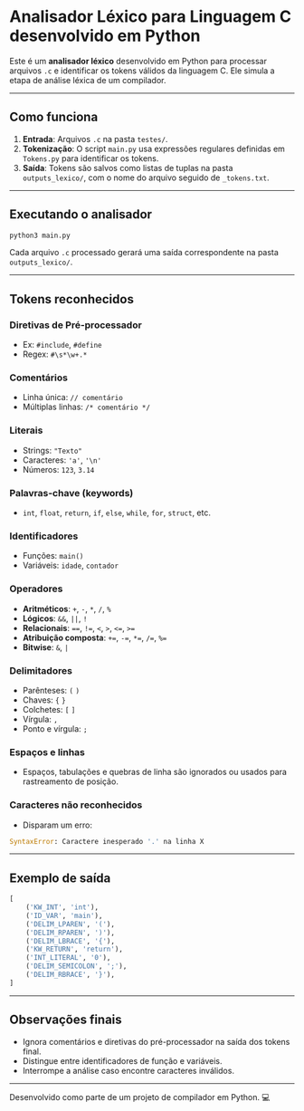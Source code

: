 #  Analisador Léxico para Linguagem C desenvolvido em Python 

Este é um **analisador léxico** desenvolvido em Python para processar arquivos `.c` e identificar os tokens válidos da linguagem C. Ele simula a etapa de análise léxica de um compilador.

---

##  Como funciona

1. **Entrada**: Arquivos `.c` na pasta `testes/`.
2. **Tokenização**: O script `main.py` usa expressões regulares definidas em `Tokens.py` para identificar os tokens.
3. **Saída**: Tokens são salvos como listas de tuplas na pasta `outputs_lexico/`, com o nome do arquivo seguido de `_tokens.txt`.

---

##  Executando o analisador

```bash
python3 main.py
```

Cada arquivo `.c` processado gerará uma saída correspondente na pasta `outputs_lexico/`.

---

##  Tokens reconhecidos

###  Diretivas de Pré-processador
- Ex: `#include`, `#define`
- Regex: `#\s*\w+.*`

###  Comentários
- Linha única: `// comentário`
- Múltiplas linhas: `/* comentário */`

###  Literais
- Strings: `"Texto"`
- Caracteres: `'a'`, `'\n'`
- Números: `123`, `3.14`

###  Palavras-chave (keywords)
- `int`, `float`, `return`, `if`, `else`, `while`, `for`, `struct`, etc.

###  Identificadores
- Funções: `main()`
- Variáveis: `idade`, `contador`

###  Operadores
- **Aritméticos**: `+`, `-`, `*`, `/`, `%`
- **Lógicos**: `&&`, `||`, `!`
- **Relacionais**: `==`, `!=`, `<`, `>`, `<=`, `>=`
- **Atribuição composta**: `+=`, `-=`, `*=`, `/=`, `%=`
- **Bitwise**: `&`, `|`

###  Delimitadores
- Parênteses: `(` `)`
- Chaves: `{` `}`
- Colchetes: `[` `]`
- Vírgula: `,`
- Ponto e vírgula: `;`

###  Espaços e linhas
- Espaços, tabulações e quebras de linha são ignorados ou usados para rastreamento de posição.

###  Caracteres não reconhecidos
- Disparam um erro:

```python
SyntaxError: Caractere inesperado '.' na linha X
```

---

##  Exemplo de saída

```python
[
    ('KW_INT', 'int'),
    ('ID_VAR', 'main'),
    ('DELIM_LPAREN', '('),
    ('DELIM_RPAREN', ')'),
    ('DELIM_LBRACE', '{'),
    ('KW_RETURN', 'return'),
    ('INT_LITERAL', '0'),
    ('DELIM_SEMICOLON', ';'),
    ('DELIM_RBRACE', '}'),
]
```

---

##  Observações finais

- Ignora comentários e diretivas do pré-processador na saída dos tokens final.
- Distingue entre identificadores de função e variáveis.
- Interrompe a análise caso encontre caracteres inválidos.

---

Desenvolvido como parte de um projeto de compilador em Python. 💻

